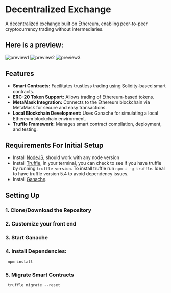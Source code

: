 
# Decentralized Exchange

A decentralized exchange built on Ethereum, enabling peer-to-peer cryptocurrency trading without intermediaries.
## Here is a preview:
![preview1](https://github.com/user-attachments/assets/e767b6b6-7577-41d5-ad15-93b3ee71ce1f)
![preview2](https://github.com/user-attachments/assets/ed39e3f5-846e-480b-ad42-4a28f1d47fa4)
![preview3](https://github.com/user-attachments/assets/a2c758c0-9850-482d-9e69-ec7393412bbf)


## Features

- **Smart Contracts:** Facilitates trustless trading using Solidity-based smart contracts.
- **ERC-20 Token Support:** Allows trading of Ethereum-based tokens.
- **MetaMask Integration:** Connects to the Ethereum blockchain via MetaMask for secure and easy transactions.
- **Local Blockchain Development:** Uses Ganache for simulating a local Ethereum blockchain environment.
- **Truffle Framework:** Manages smart contract compilation, deployment, and testing.


## Requirements For Initial Setup
- Install [NodeJS](https://nodejs.org/en/), should work with any node version 
- Install [Truffle](https://www.trufflesuite.com/docs/truffle/overview), In your terminal, you can check to see if you have truffle by running `truffle version`. To install truffle run `npm i -g truffle`. Ideal to have truffle version 5.4 to avoid dependency issues.
- Install [Ganache](https://www.trufflesuite.com/ganache).

## Setting Up
### 1. Clone/Download the Repository

### 2. Customize your front end 

### 3. Start Ganache

### 4. Install Dependencies:
` npm install`

### 5. Migrate Smart Contracts
` truffle migrate --reset`


